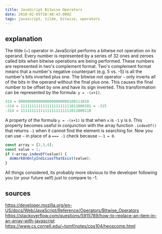 ```yaml
---
title: JavaScript Bitwise Operators
date: 2018-02-05T20:48:43.000Z
tags: javascript, tilde, bitwise, operators
---
```


## explanation
The tilde (~) operator in JavaScript performs a bitwise not operation on its operand. Every number is represented by a series of 32 ones and zeroes called bits when bitwise operations are being performed. These numbers are represented in two's complement format. Two's complement format means that a number's negative counterpart (e.g. 5 vs. -5) is all the number's bits inverted plus one. The bitwise not operator `~` only inverts all of the bits in the operand without the final plus one. This causes the final number to be offset by one and have its sign inverted. This transformation can be represented by the formula: `y = -(x+1)`. 

```javascript
314 = 00000000000000000000000100111010
~314 = 11111111111111111111111011000101 = -315
-314 = 11111111111111111111111011000110
```

A property of the formula `y = -(x+1)` is that when `x` is `-1` y is `0`. This property becomes useful in conjunction with the array function `.indexOf()` that returns `-1` when it cannot find the element is searching for. Now you can use `~` in place of a `=== -1` check because `~-1 = 0`. 

```javascript
const array = [2,3,4];
const value = 1;
if (~array.indexOf(value)) {
  doWorkOnOnlyIndiciesThatExist(value);
}
```

All things considered, its probably more obvious to the developer following you (or your future self) just to compare to -1.

## sources
https://developer.mozilla.org/en-US/docs/Web/JavaScript/Reference/Operators/Bitwise_Operators
https://stackoverflow.com/questions/5915789/how-to-replace-an-item-in-an-array-with-javascript
https://www.cs.cornell.edu/~tomf/notes/cps104/twoscomp.html
